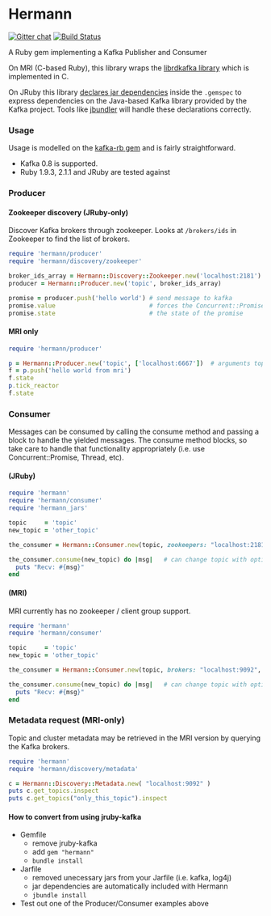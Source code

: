 # Hermann

[![Gitter chat](https://badges.gitter.im/lookout/Hermann.png)](https://gitter.im/lookout/Hermann) [![Build Status](https://travis-ci.org/lookout/hermann.svg?branch=master)](https://travis-ci.org/lookout/hermann)

A Ruby gem implementing a Kafka Publisher and Consumer

On MRI (C-based Ruby), this library wraps the [librdkafka
library](https://github.com/edenhill/librdkafka) which is implemented in C.

On JRuby this library [declares jar
dependencies](https://github.com/mkristian/jar-dependencies/wiki/declare-jars-inside-gemspec)
inside the `.gemspec` to express dependencies on the Java-based Kafka library
provided by the Kafka project. Tools like
[jbundler](https://github.com/mkristian/jbundler) will handle these
declarations correctly.

### Usage

Usage is modelled on the
[kafka-rb gem](https://github.com/acrosa/kafka-rb) and is fairly
straightforward.

- Kafka 0.8 is supported.
- Ruby 1.9.3, 2.1.1 and JRuby are tested against


### Producer

#### Zookeeper discovery (JRuby-only)

Discover Kafka brokers through zookeeper.  Looks at ```/brokers/ids``` in Zookeeper to find the list of brokers.

```ruby
require 'hermann/producer'
require 'hermann/discovery/zookeeper'

broker_ids_array = Hermann::Discovery::Zookeeper.new('localhost:2181').get_brokers
producer = Hermann::Producer.new('topic', broker_ids_array)

promise = producer.push('hello world') # send message to kafka
promise.value                          # forces the Concurrent::Promise to finish excuting (#value!)
promise.state                          # the state of the promise
```


#### MRI only

```ruby
require 'hermann/producer'

p = Hermann::Producer.new('topic', ['localhost:6667'])  # arguments topic, list of brokers
f = p.push('hello world from mri')
f.state
p.tick_reactor
f.state
```

### Consumer

Messages can be consumed by calling the consume method and passing a block to handle the yielded messages.  The consume method blocks, so take care to handle that functionality appropriately (i.e. use Concurrent::Promise, Thread, etc).

#### (JRuby)
```ruby
require 'hermann'
require 'hermann/consumer'
require 'hermann_jars'

topic     = 'topic'
new_topic = 'other_topic'

the_consumer = Hermann::Consumer.new(topic, zookeepers: "localhost:2181", group_id: "group1")

the_consumer.consume(new_topic) do |msg|   # can change topic with optional argument to .consume
  puts "Recv: #{msg}"
end
```


#### (MRI)

MRI currently has no zookeeper / client group support.

```ruby
require 'hermann'
require 'hermann/consumer'

topic     = 'topic'
new_topic = 'other_topic'

the_consumer = Hermann::Consumer.new(topic, brokers: "localhost:9092", partition: 1)

the_consumer.consume(new_topic) do |msg|   # can change topic with optional argument to .consume
  puts "Recv: #{msg}"
end
```

### Metadata request (MRI-only)

Topic and cluster metadata may be retrieved in the MRI version by querying the Kafka brokers.

```ruby
require 'hermann'
require 'hermann/discovery/metadata'

c = Hermann::Discovery::Metadata.new( "localhost:9092" )
puts c.get_topics.inspect
puts c.get_topics("only_this_topic").inspect
```



#### How to convert from using jruby-kafka

* Gemfile
  * remove jruby-kafka
  * add ```gem "hermann"```
  * ```bundle install```
* Jarfile
  * removed unecessary jars from your Jarfile (i.e. kafka, log4j)
  * jar dependencies are automatically included with Hermann
  * ```jbundle install```
* Test out one of the Producer/Consumer examples above





